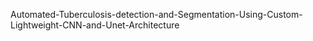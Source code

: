 Automated-Tuberculosis-detection-and-Segmentation-Using-Custom-Lightweight-CNN-and-Unet-Architecture
